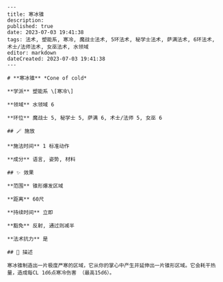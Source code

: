 
    ---
    title: 寒冰锥
    description: 
    published: true
    date: 2023-07-03 19:41:38
    tags: 法术, 塑能系, 寒冷, 魔战士法术, 5环法术, 秘学士法术, 萨满法术, 6环法术, 术士/法师法术, 女巫法术, 水领域
    editor: markdown
    dateCreated: 2023-07-03 19:41:38
    ---

    # **寒冰锥** *Cone of cold*

    **学派** 塑能系 \[寒冷\] 

    **领域** 水领域 6

    **环位** 魔战士 5, 秘学士 5, 萨满 6, 术士/法师 5, 女巫 6

    ## 🪄 施放

    **施法时间** 1 标准动作

    **成分** 语言, 姿势, 材料

    ## ✨ 效果  

    **范围** 锥形爆发区域

    **距离** 60尺  

    **持续时间** 立即 

    **豁免** 反射, 通过则减半

    **法术抗力** 是

    ## 📖 描述

    寒冰锥制造出一片极度严寒的区域，它从你的掌心中产生并延伸出一片锥形区域。它会耗干热量，造成每CL 1d6点寒冷伤害 （最高15d6）。
    